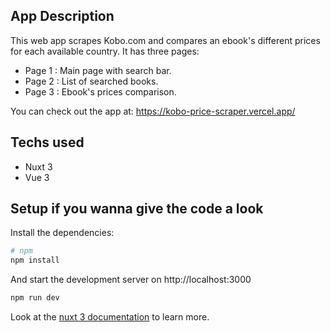## App Description

This web app scrapes Kobo.com and compares an ebook's different prices for each available country. It has three pages:

- Page 1 : Main page with search bar.
- Page 2 : List of searched books.
- Page 3 : Ebook's prices comparison.

You can check out the app at: https://kobo-price-scraper.vercel.app/

## Techs used

- Nuxt 3
- Vue 3

## Setup if you wanna give the code a look

Install the dependencies:

```bash
# npm
npm install
```

And start the development server on http://localhost:3000

```bash
npm run dev
```

Look at the [nuxt 3 documentation](https://v3.nuxtjs.org) to learn more.
